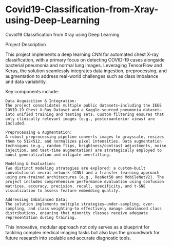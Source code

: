 # Covid19-Classification-from-Xray-using-Deep-Learning
Covid19 Classification from Xray using Deep Learning

Project Description

This project implements a deep learning CNN for automated chest X-ray classification, with a primary focus on detecting COVID-19 cases alongside bacterial pneumonia and normal lung images. Leveraging TensorFlow and Keras, the solution seamlessly integrates data ingestion, preprocessing, and augmentation to address real-world challenges such as class imbalance and data variability.

Key components include:

    Data Acquisition & Integration:
    The project consolidates multiple public datasets—including the IEEE COVID-19 Chest X-Ray Dataset and a Kaggle-sourced pneumonia dataset—into unified training and testing sets. Custom filtering ensures that only clinically relevant images (e.g., posteroanterior views) are included.

    Preprocessing & Augmentation:
    A robust preprocessing pipeline converts images to grayscale, resizes them to 512×512, and normalizes pixel intensities. Data augmentation techniques (e.g., random flips, brightness/contrast adjustments, noise injection, and test-time augmentation) are strategically employed to boost generalization and mitigate overfitting.

    Modeling & Evaluation:
    Two distinct modeling strategies are explored: a custom-built convolutional neural network (CNN) and a transfer learning approach using pre-trained architectures (e.g., ResNet50 and MobileNetV2). The project includes comprehensive performance evaluation using confusion matrices, accuracy, precision, recall, specificity, and t-SNE visualization to assess feature embedding quality.

    Addressing Imbalanced Data:
    The solution implements multiple strategies—under-sampling, over-sampling, and class weighting—to effectively manage imbalanced class distributions, ensuring that minority classes receive adequate representation during training.

This innovative, modular approach not only serves as a blueprint for tackling complex medical imaging tasks but also lays the groundwork for future research into scalable and accurate diagnostic tools.
